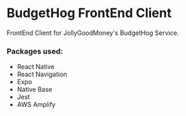 # BudgetHog FrontEnd Client
FrontEnd Client for JollyGoodMoney's BudgetHog Service.

### Packages used:
- React Native
- React Navigation
- Expo
- Native Base
- Jest
- AWS Amplify

